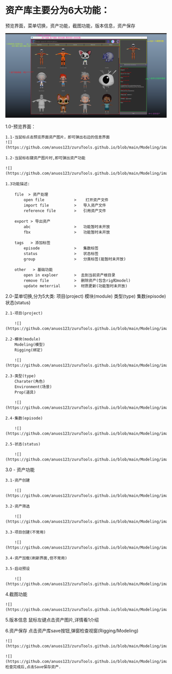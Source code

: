 # 资产库主要分为6大功能：

预览界面，菜单切换，资产功能，截图功能，版本信息，资产保存

![](https://github.com/anuos123/zuruTools.github.io/blob/main/Modeling/image01.png)

1.0-预览界面：

	1.1-当鼠标点击预览界面资产图片，即可弹出右边的信息界面
	![](https://github.com/anuos123/zuruTools.github.io/blob/main/Modeling/image02.png)
	
	1.2-当鼠标右键资产图片时,即可弹出资产功能
	
	![](https://github.com/anuos123/zuruTools.github.io/blob/main/Modeling/image03.png)
	
	1.3功能描述:
	
		file  > 资产处理
			open file             >    打开资产文件
			import file           >   导入资产文件
			reference file        >   引用资产文件 
		
		export > 导出资产
			abc                   >   功能暂时未开放
			fbx                   >   功能暂时未开放
		
		tags   > 添加标签
			episode               >   集数标签
			status                >   状态标签
			group                 >   分类标签(能暂时未开放)
		
		other   > 基础功能
			open in exploer       >  去到当前资产根目录
			remove file           >  删除资产(包含rig和model)
			update meterrial      >  材质更新(功能暂时未开放)

2.0-菜单切换,分为5大类:
	项目(project)
	模块(module)
	类型(type)
	集数(episode)
	状态(status)
	
	2.1-项目(project)
	
		![](https://github.com/anuos123/zuruTools.github.io/blob/main/Modeling/image04.png)
	
	2.2-模块(module)
		Modeling(模型)
		Rigging(绑定)

		![](https://github.com/anuos123/zuruTools.github.io/blob/main/Modeling/image05.png)

	2.3-类型(type)
		Charater(角色)
		Environment(场景)
		Prop(道具)
	
		![](https://github.com/anuos123/zuruTools.github.io/blob/main/Modeling/image06.png)
	
	2.4-集数(episode)
	
		![](https://github.com/anuos123/zuruTools.github.io/blob/main/Modeling/image07.png)
	
	2.5-状态(status)

		![](https://github.com/anuos123/zuruTools.github.io/blob/main/Modeling/image08.png)


3.0 - 资产功能
	
	3.1-资产创建
		
		![](https://github.com/anuos123/zuruTools.github.io/blob/main/Modeling/image09.png)
	
	3.2-资产筛选
		
		![](https://github.com/anuos123/zuruTools.github.io/blob/main/Modeling/image10.png)
	
	3.3-项目创建(不常用)
		
		![](https://github.com/anuos123/zuruTools.github.io/blob/main/Modeling/image11.png)
	
	3.4-资产加载(刷新界面,但不常用)

	3.5-启动预设
	
		![](https://github.com/anuos123/zuruTools.github.io/blob/main/Modeling/image12.png)

4.截图功能

	![](https://github.com/anuos123/zuruTools.github.io/blob/main/Modeling/image13.png)

5.版本信息
	鼠标左键点击资产图片,详情看1介绍

6.资产保存
	点击资产库save按钮,弹窗检查视窗(Rigging/Modeling)
	
	![](https://github.com/anuos123/zuruTools.github.io/blob/main/Modeling/image4.png)

	![](https://github.com/anuos123/zuruTools.github.io/blob/main/Modeling/image15.png)
	检查完成后,点击Save保存资产.
